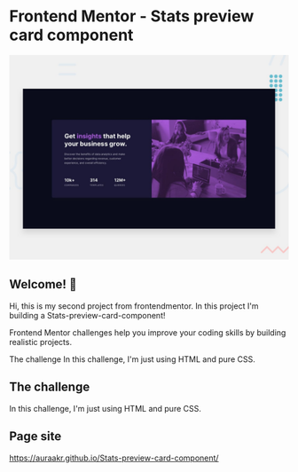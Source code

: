 # Frontend Mentor - Stats preview card component

![Design preview for the Stats preview card component coding challenge](./design/desktop-preview.jpg)

## Welcome! 👋

Hi, this is my second project from frontendmentor. In this project I'm building a Stats-preview-card-component!

Frontend Mentor challenges help you improve your coding skills by building realistic projects.

The challenge
In this challenge, I'm just using HTML and pure CSS.

## The challenge

In this challenge, I'm just using HTML and pure CSS.

## Page site

https://auraakr.github.io/Stats-preview-card-component/
